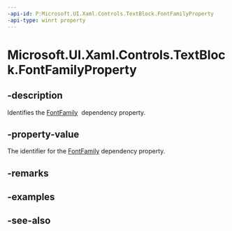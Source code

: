 ```yaml
---
-api-id: P:Microsoft.UI.Xaml.Controls.TextBlock.FontFamilyProperty
-api-type: winrt property
---
```


<!-- Property syntax
public Windows.UI.Xaml.DependencyProperty FontFamilyProperty { get; }
-->

# Microsoft.UI.Xaml.Controls.TextBlock.FontFamilyProperty

## -description
Identifies the [FontFamily](textblock_fontfamily.md)  dependency property.

## -property-value
The identifier for the [FontFamily](textblock_fontfamily.md) dependency property.

## -remarks

## -examples

## -see-also
